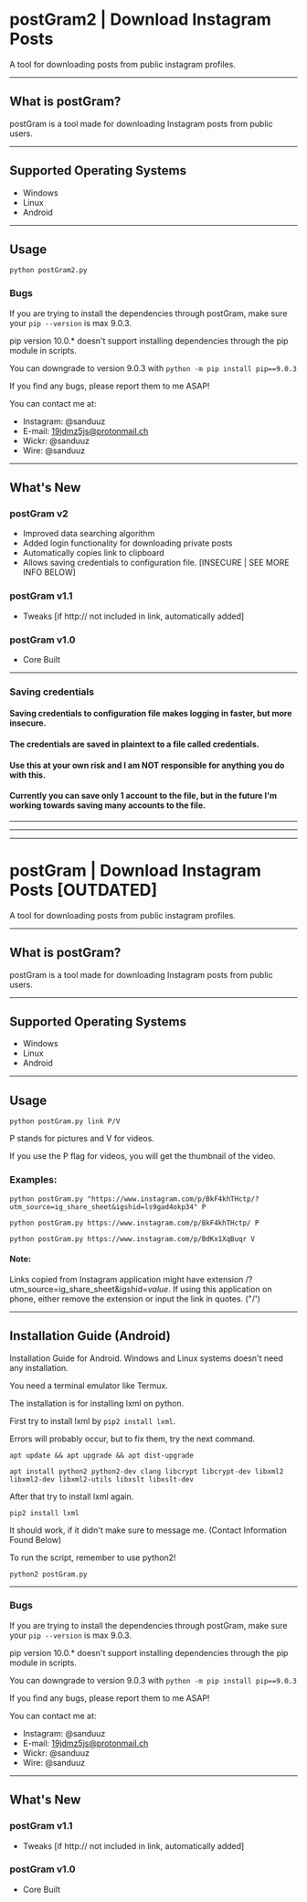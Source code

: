 # postGram2 | Download Instagram Posts

A tool for downloading posts from public instagram profiles.

---

## What is postGram?
postGram is a tool made for downloading Instagram posts from public users.

---

## Supported Operating Systems
 * Windows
 * Linux
 * Android

---

## Usage
```
python postGram2.py
```

### Bugs

If you are trying to install the dependencies through 
postGram, make sure your `pip --version` is max 9.0.3.

pip version 10.0.* doesn't support installing dependencies through the pip module in scripts.

You can downgrade to version 9.0.3 with `python -m pip install pip==9.0.3`

If you find any bugs, please report them to me ASAP!

You can contact me at:
* Instagram: @sanduuz
* E-mail: 19jdmz5js@protonmail.ch
* Wickr: @sanduuz
* Wire: @sanduuz

---

## What's New
### postGram v2
+ Improved data searching algorithm
+ Added login functionality for downloading private posts
+ Automatically copies link to clipboard
+ Allows saving credentials to configuration file. [INSECURE | SEE MORE INFO BELOW]
### postGram v1.1
+ Tweaks [if http:// not included in link, automatically added]
### postGram v1.0
+ Core Built

---

### Saving credentials
#### Saving credentials to configuration file makes logging in faster, but more insecure.
#### The credentials are saved in plaintext to a file called credentials.
#### Use this at your own risk and I am NOT responsible for anything you do with this.
#### Currently you can save only 1 account to the file, but in the future I'm working towards saving many accounts to the file.

---
---
---

# postGram | Download Instagram Posts [OUTDATED]

A tool for downloading posts from public instagram profiles.

---

## What is postGram?
postGram is a tool made for downloading Instagram posts from public users.

---

## Supported Operating Systems
 * Windows
 * Linux
 * Android

---

## Usage
```
python postGram.py link P/V
```

P stands for pictures and V for videos.

If you use the P flag for videos, you will get the thumbnail of the video.

### Examples:
```
python postGram.py "https://www.instagram.com/p/BkF4khTHctp/?utm_source=ig_share_sheet&igshid=ls9gad4okp34" P
```

```
python postGram.py https://www.instagram.com/p/BkF4khTHctp/ P
```

```
python postGram.py https://www.instagram.com/p/BdKx1XqBuqr V
```

#### Note:
Links copied from Instagram application might have extension /?utm_source=ig_share_sheet&igshid=*value*.
If using this application on phone, either remove the extension or input the link in quotes. ("/')

---

## Installation Guide (Android)
Installation Guide for Android. Windows and Linux systems doesn't need any installation.

You need a terminal emulator like Termux.

The installation is for installing lxml on python.

First try to install lxml by `pip2 install lxml`.

Errors will probably occur, but to fix them, try the next command.

`apt update && apt upgrade && apt dist-upgrade`

`apt install python2 python2-dev clang libcrypt libcrypt-dev libxml2 libxml2-dev libxml2-utils libxslt libxslt-dev`

After that try to install lxml again.

`pip2 install lxml`

It should work, if it didn't make sure to message me. (Contact Information Found Below)

To run the script, remember to use python2!

`python2 postGram.py`

---

### Bugs

If you are trying to install the dependencies through 
postGram, make sure your `pip --version` is max 9.0.3.

pip version 10.0.* doesn't support installing dependencies through the pip module in scripts.

You can downgrade to version 9.0.3 with `python -m pip install pip==9.0.3`

If you find any bugs, please report them to me ASAP!

You can contact me at:
* Instagram: @sanduuz
* E-mail: 19jdmz5js@protonmail.ch
* Wickr: @sanduuz
* Wire: @sanduuz

---

## What's New
### postGram v1.1
+ Tweaks [if http:// not included in link, automatically added]
### postGram v1.0
+ Core Built
